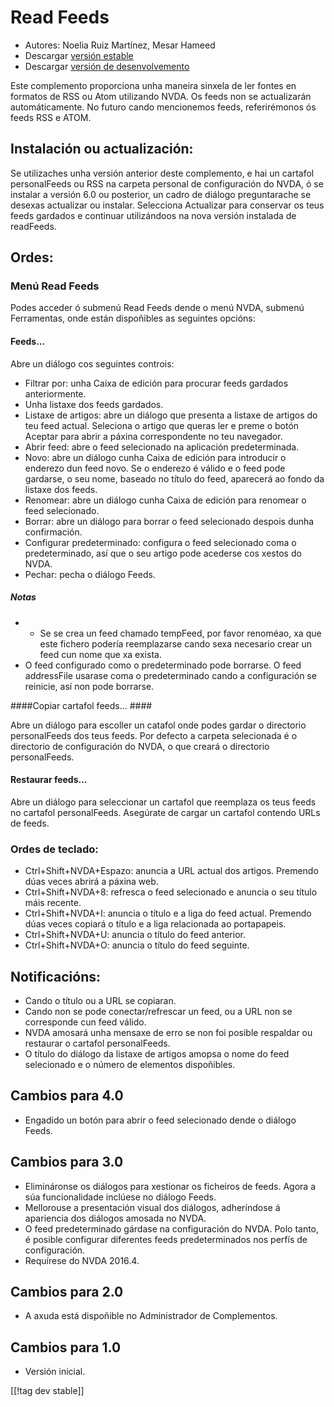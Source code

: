 # Read Feeds #

* Autores: Noelia Ruiz Martínez, Mesar Hameed
* Descargar [versión estable][1]
* Descargar [versión de desenvolvemento][2]

Este complemento proporciona unha maneira sinxela de ler fontes en formatos
de RSS ou Atom utilizando NVDA.  Os feeds non se actualizarán
automáticamente.  No futuro cando mencionemos feeds, referirémonos ós feeds
RSS e ATOM.

## Instalación ou actualización: ##

Se utilizaches unha versión anterior deste complemento, e hai un cartafol
personalFeeds ou RSS na carpeta personal de configuración do NVDA, ó se
instalar a versión 6.0 ou posterior, un cadro de diálogo preguntarache se
desexas actualizar ou instalar.  Selecciona Actualizar para conservar os
teus feeds gardados e continuar utilizándoos na nova versión instalada de
readFeeds.

## Ordes: ##

### Menú Read Feeds ###

Podes acceder ó submenú Read Feeds dende o menú NVDA, submenú Ferramentas,
onde están dispoñibles as seguintes opcións:

#### Feeds... ####

Abre un diálogo cos seguintes controis:

* Filtrar por: unha Caixa de edición para procurar feeds gardados
  anteriormente.
* Unha listaxe dos feeds gardados.
* Listaxe de artigos: abre un diálogo que presenta a listaxe de artigos do
  teu feed actual. Seleciona o artigo que queras ler e preme o botón Aceptar
  para abrir a páxina correspondente no teu navegador.
* Abrir feed: abre o feed selecionado na aplicación predeterminada.
* Novo: abre un diálogo cunha Caixa de edición para introducir o enderezo
  dun feed novo. Se o enderezo é válido e o feed pode gardarse, o seu nome,
  baseado no título do feed, aparecerá ao fondo da listaxe dos feeds.
* Renomear: abre un diálogo cunha Caixa de edición para renomear o feed
  selecionado.
* Borrar: abre un diálogo para borrar o feed selecionado despois dunha
  confirmación.
* Configurar predeterminado: configura o feed selecionado coma o
  predeterminado, así que o seu artigo pode acederse cos xestos do NVDA.
* Pechar: pecha o diálogo Feeds.

##### Notas #####

* - Se se crea un feed chamado tempFeed, por favor renoméao, xa que este
  fichero podería reemplazarse cando sexa necesario crear un feed cun nome
  que xa exista.
* O feed configurado como o predeterminado pode borrarse. O feed addressFile
  usarase coma o predeterminado cando a configuración se reinicie, así non
  pode borrarse.

####Copiar cartafol feeds... ####

Abre un diálogo para escoller un catafol onde podes gardar o directorio
personalFeeds dos teus feeds. Por defecto a carpeta selecionada é o
directorio de configuración do NVDA, o que creará o directorio
personalFeeds.

#### Restaurar feeds... ####

Abre un diálogo para seleccionar un cartafol que reemplaza os teus feeds no
cartafol personalFeeds. Asegúrate de cargar un cartafol contendo URLs de
feeds.

### Ordes de teclado: ###

* Ctrl+Shift+NVDA+Espazo: anuncia a URL actual dos artigos. Premendo dúas
  veces abrirá a páxina web.
* Ctrl+Shift+NVDA+8: refresca o feed selecionado e anuncia o seu título máis
  recente.
* Ctrl+Shift+NVDA+I: anuncia o título e a liga do feed actual. Premendo dúas
  veces copiará o título e a liga relacionada ao portapapeis.
* Ctrl+Shift+NVDA+U: anuncia o título do feed anterior.
* Ctrl+Shift+NVDA+O: anuncia o título do feed seguinte.

## Notificacións: ##

* Cando o título ou a URL se copiaran.
* Cando non se pode conectar/refrescar un feed, ou a URL non se corresponde
  cun feed válido.
* NVDA amosará unha mensaxe de erro se non foi posible respaldar ou
  restaurar o cartafol personalFeeds.
* O título do diálogo da listaxe de artigos amopsa o nome do feed
  selecionado e o número de elementos dispoñibles.



## Cambios para 4.0 ##

* Engadido un botón para abrir o feed selecionado dende o diálogo Feeds.

## Cambios para 3.0 ##

* Elimináronse os diálogos para xestionar os ficheiros de feeds. Agora a súa
  funcionalidade inclúese no diálogo Feeds.
* Mellorouse a presentación visual dos diálogos, adheríndose á apariencia
  dos diálogos amosada no NVDA.
* O feed predeterminado gárdase na configuración do NVDA. Polo tanto, é
  posible configurar diferentes feeds predeterminados nos perfís de
  configuración.
* Requírese do NVDA 2016.4.


## Cambios para 2.0 ##

* A axuda está dispoñible no Administrador de Complementos.

## Cambios para 1.0 ##

* Versión inicial.

[[!tag dev stable]]

[1]: http://addons.nvda-project.org/files/get.php?file=rf

[2]: http://addons.nvda-project.org/files/get.php?file=rf-dev
